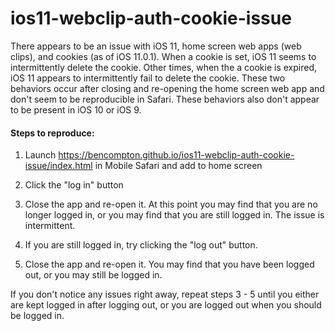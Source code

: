 # ios11-webclip-auth-cookie-issue

There appears to be an issue with iOS 11, home screen web apps (web clips), and cookies (as of iOS 11.0.1). When a cookie is set, iOS 11 seems to intermittently delete the cookie. Other times, when the a cookie is expired, iOS 11 appears to intermittently fail to delete the cookie. These two behaviors occur after closing and re-opening the home screen web app and don't seem to be reproducible in Safari. These behaviors also don't appear to be present in iOS 10 or iOS 9.

#### Steps to reproduce:

1. Launch https://bencompton.github.io/ios11-webclip-auth-cookie-issue/index.html in Mobile Safari and add to home screen

2. Click the "log in" button

3. Close the app and re-open it. At this point you may find that you are no longer logged in, or you may find that you are still logged in. The issue is intermittent.

4. If you are still logged in, try clicking the "log out" button.

5. Close the app and re-open it. You may find that you have been logged out, or you may still be logged in.

If you don't notice any issues right away, repeat steps 3 - 5 until you either are kept logged in after logging out, or you are logged out when you should be logged in.


